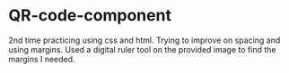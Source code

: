 # QR-code-component
2nd time practicing using css and html. Trying to improve on spacing and using margins. Used a digital ruler tool on the provided image to find the margins I needed.
